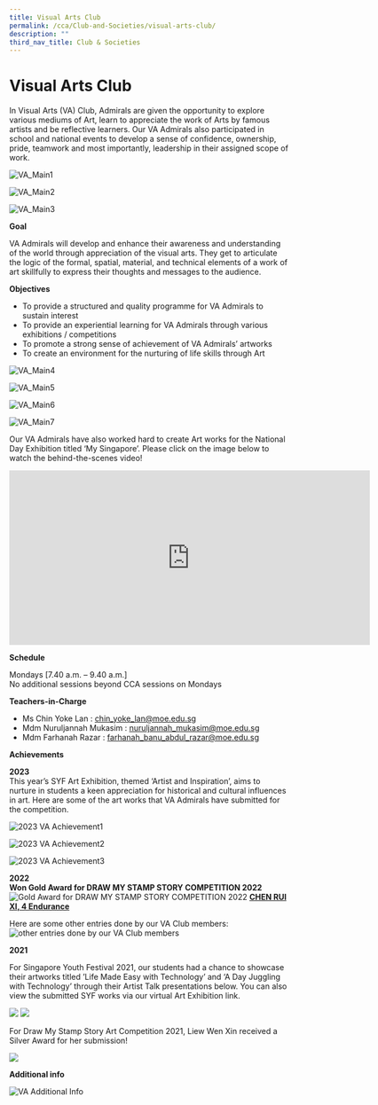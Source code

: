 ```yaml
---
title: Visual Arts Club
permalink: /cca/Club-and-Societies/visual-arts-club/
description: ""
third_nav_title: Club & Societies
---
```

# Visual Arts Club
In Visual Arts (VA) Club, Admirals are given the opportunity to explore various mediums of Art, learn to appreciate the work of Arts by famous artists and be reflective learners. Our VA Admirals also participated in school and national events to develop a sense of confidence, ownership, pride, teamwork and most importantly, leadership in their assigned scope of work.

![VA_Main1](/images/va_main1.jpg)

![VA_Main2](/images/va_main2.jpg)

![VA_Main3](/images/va_main3.jpg)

**Goal**

VA Admirals will develop and enhance their awareness and understanding of the world through appreciation of the visual arts. They get to articulate the logic of the formal, spatial, material, and technical elements of a work of art skillfully to express their thoughts and messages to the audience.


**Objectives**

* To provide a structured and quality programme for VA Admirals to sustain interest
* To provide an experiential learning for VA Admirals through various exhibitions / competitions
* To promote a strong sense of achievement of VA Admirals’ artworks 
* To create an environment for the nurturing of life skills through Art


![VA_Main4](/images/va_main4.jpg)

![VA_Main5](/images/va_main5.jpg)

![VA_Main6](/images/va_main6.jpg)

![VA_Main7](/images/va_main7.jpg)

Our VA Admirals have also worked hard to create Art works for the National Day Exhibition titled ‘My Singapore’. Please click on the image below to watch the behind-the-scenes video!

<iframe allowfullscreen="" allow="accelerometer; autoplay; clipboard-write; encrypted-media; gyroscope; picture-in-picture; web-share" frameborder="0" title="YouTube video player" src="https://www.youtube.com/embed/KsRY2sBO7nQ?si=n0q1Uw34Ok-a8x9T" height="315" width="650"></iframe>

**Schedule**

Mondays [7.40 a.m. – 9.40 a.m.] <br>
No additional sessions beyond CCA sessions on Mondays

**Teachers-in-Charge**

* Ms Chin Yoke Lan : chin_yoke_lan@moe.edu.sg 
* Mdm Nuruljannah Mukasim : nuruljannah_mukasim@moe.edu.sg 
* Mdm Farhanah Razar : farhanah_banu_abdul_razar@moe.edu.sg


**Achievements**

**2023** <br>
This year’s SYF Art Exhibition, themed ‘Artist and Inspiration’, aims to nurture in students a keen appreciation for historical and cultural influences in art.
Here are some of the art works that VA Admirals have submitted for the competition. 

![2023 VA Achievement1](/images/2023_va_achievment1.png)

![2023 VA Achievement2](/images/2023_va_achievment2.png)

![2023 VA Achievement3](/images/2023_va_achievment3.png)


**2022** <br>
**Won Gold Award for DRAW MY STAMP STORY COMPETITION 2022**
![Gold Award for DRAW MY STAMP STORY COMPETITION 2022](/images/2023%20stamp%20story%20competition.jpg)
<b><u>CHEN RUI XI, 4 Endurance</u></b>

Here are some other entries done by our VA Club members:
![other entries done by our VA Club members](/images/2023%20stamp%20story.JPG)

**2021**

For Singapore Youth Festival 2021, our students had a chance to showcase their artworks titled ’Life Made Easy with Technology’ and ‘A Day Juggling with Technology’ through their Artist Talk presentations below. You can also view the submitted SYF works via our virtual Art Exhibition link.

![](/images/VA2.jpg)
![](/images/VA3.jpg)

For Draw My Stamp Story Art Competition 2021, Liew Wen Xin received a Silver Award for her submission!

![](/images/VA4.jpg)


**Additional info**

![VA Additional Info](/images/va_additional_info.jpg)